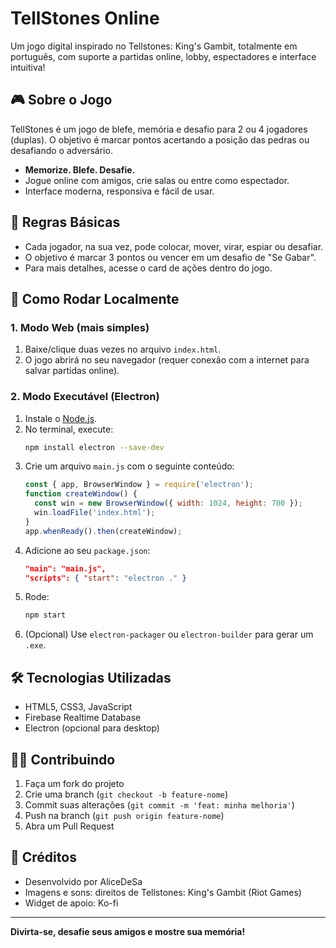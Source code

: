 # TellStones Online

Um jogo digital inspirado no Tellstones: King's Gambit, totalmente em português, com suporte a partidas online, lobby, espectadores e interface intuitiva!

## 🎮 Sobre o Jogo
TellStones é um jogo de blefe, memória e desafio para 2 ou 4 jogadores (duplas). O objetivo é marcar pontos acertando a posição das pedras ou desafiando o adversário.

- **Memorize. Blefe. Desafie.**
- Jogue online com amigos, crie salas ou entre como espectador.
- Interface moderna, responsiva e fácil de usar.

## 📜 Regras Básicas
- Cada jogador, na sua vez, pode colocar, mover, virar, espiar ou desafiar.
- O objetivo é marcar 3 pontos ou vencer em um desafio de "Se Gabar".
- Para mais detalhes, acesse o card de ações dentro do jogo.

## 🚀 Como Rodar Localmente
### 1. Modo Web (mais simples)
1. Baixe/clique duas vezes no arquivo `index.html`.
2. O jogo abrirá no seu navegador (requer conexão com a internet para salvar partidas online).

### 2. Modo Executável (Electron)
1. Instale o [Node.js](https://nodejs.org/).
2. No terminal, execute:
   ```bash
   npm install electron --save-dev
   ```
3. Crie um arquivo `main.js` com o seguinte conteúdo:
   ```js
   const { app, BrowserWindow } = require('electron');
   function createWindow() {
     const win = new BrowserWindow({ width: 1024, height: 700 });
     win.loadFile('index.html');
   }
   app.whenReady().then(createWindow);
   ```
4. Adicione ao seu `package.json`:
   ```json
   "main": "main.js",
   "scripts": { "start": "electron ." }
   ```
5. Rode:
   ```bash
   npm start
   ```
6. (Opcional) Use `electron-packager` ou `electron-builder` para gerar um `.exe`.

## 🛠️ Tecnologias Utilizadas
- HTML5, CSS3, JavaScript
- Firebase Realtime Database
- Electron (opcional para desktop)

## 👩‍💻 Contribuindo
1. Faça um fork do projeto
2. Crie uma branch (`git checkout -b feature-nome`)
3. Commit suas alterações (`git commit -m 'feat: minha melhoria'`)
4. Push na branch (`git push origin feature-nome`)
5. Abra um Pull Request

## 🙏 Créditos
- Desenvolvido por AliceDeSa
- Imagens e sons: direitos de Tellstones: King's Gambit (Riot Games)
- Widget de apoio: Ko-fi

---

**Divirta-se, desafie seus amigos e mostre sua memória!** 